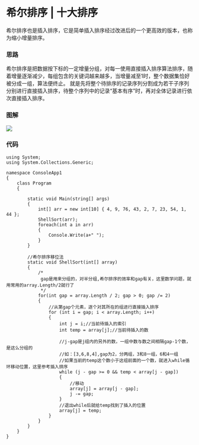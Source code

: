 # **希尔排序** | 十大排序

希尔排序也是插入排序，它是简单插入排序经过改进后的一个更高效的版本，也称为缩小增量排序。

### 思路

希尔排序是把数据按下标的一定增量分组，对每一使用直接插入排序算法排序，随着增量逐渐减少，每组包含的关键词越来越多，当增量减至1时，整个数据集恰好被分成一组，算法便终止。
就是先将整个待排序的记录序列分割成为若干子序列分别进行直接插入排序，待整个序列中的记录“基本有序”时，再对全体记录进行依次直接插入排序。

### 图解

![](/blog/Sorting_shellsort_anim.gif) 

### 代码

```
using System;
using System.Collections.Generic;

namespace ConsoleApp1
{
    class Program
    {

        static void Main(string[] args)
        {
            int[] arr = new int[10] { 4, 9, 76, 43, 2, 7, 23, 54, 1, 44 };
            ShellSort(arr);
            foreach(int a in arr)
            {
                Console.Write(a+" ");
            }
        }

        //希尔排序移位法
        static void ShellSort(int[] array)
        {
            /*
             gap是用来分组的，对半分组,希尔排序的效率和gap有关，这里数学问题，就用常用的array.Length/2就行了
             */
            for(int gap = array.Length / 2; gap > 0; gap /= 2)
            {
                //从第gap个元素，逐个对其所在的组进行直接插入排序
                for (int i = gap; i < array.Length; i++)
                {
                    int j = i;//当前待插入的索引
                    int temp = array[j];//当前待插入的数

                    //j-gap是j组内的另外的数，一组中数与数之间相隔gap-1个数，是这么分组的
                    //如：[3,6,8,4],gap为2，分两组，3和8一组，6和4一组
                    //如果当前的temp这个数小于这组前面的一个数，就进入while循环移动位置，这里参考插入排序
                    while (j - gap >= 0 && temp < array[j - gap])
                    {
                        //移动
                        array[j] = array[j - gap];
                        j -= gap;
                    }
                    //退出while后就给temp找到了插入的位置
                    array[j] = temp;
                }
            }
        }
    }
}
```
